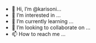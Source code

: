 - 👋 Hi, I’m @karisoni...
- 👀 I’m interested in ...
- 🌱 I’m currently learning ...
- 💞️ I’m looking to collaborate on ...
- 📫 How to reach me ...

<!---
karisoni/karisoni is a ✨ special ✨ repository because its `README.md` (this file) appears on your GitHub profile.
You can click the Preview link to take a look at your changes.
--->

